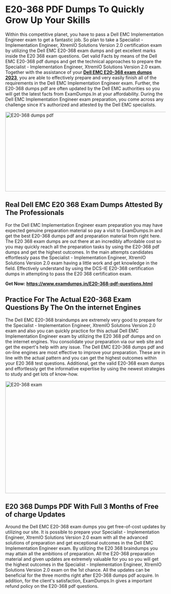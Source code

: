 <h1><strong>E20-368 PDF Dumps To Quickly Grow Up Your Skills</strong></h1>
<p>Within this competitive planet, you have to pass a Dell EMC Implementation Engineer exam to get a fantastic job. So plan to take a Specialist - Implementation Engineer, XtremIO Solutions Version 2.0 certification exam by utilizing the Dell EMC E20-368 exam dumps and get excellent marks inside the E20 368 exam questions. Get valid Facts by means of the Dell EMC E20-368 pdf dumps and get the technical approaches to prepare the Specialist - Implementation Engineer, XtremIO Solutions Version 2.0 exam. Together with the assistance of your <strong><a href="https://www.examdumps.in/E20-368-pdf-questions.html">Dell EMC E20-368 exam dumps 2023</a></strong>, you are able to effectively prepare and very easily finish all of the requirements in the Dell EMC Implementation Engineer exam. Further, the E20-368 dumps pdf are often updated by the Dell EMC authorities so you will get the latest facts from ExamDumps.In at your affordability. During the Dell EMC Implementation Engineer exam preparation, you come across any challenge since it's authorized and attested by the Dell EMC specialists.</p>
<p><img src="https://i.ibb.co/zxJwW90/Copy-of-Online-Classes-Twitter-header-post-Made-with-Poster-My-Wall-1.png" alt="E20-368 dumps pdf" width="750" height="250" /></p>
<h2><strong>Real Dell EMC E20 368 Exam Dumps Attested By The Professionals</strong></h2>
<p>For the Dell EMC Implementation Engineer exam preparation you may have expected genuine preparation material so pay a visit to ExamDumps.In and get the best E20-368 dumps pdf and preparation material from right here. The E20 368 exam dumps are out there at an incredibly affordable cost so you may quickly reach all the preparation tasks by using the E20-368 pdf dumps and get the highest outcomes. In the main attempts candidates effortlessly pass the Specialist - Implementation Engineer, XtremIO Solutions Version 2.0 exam having a little work and get knowledge in the field. Effectively understand by using the DCS-IE E20-368 certification dumps in attempting to pass the E20 368 certification exam.</p>
<p><strong>Get Now:&nbsp;<a href="https://www.examdumps.in/E20-368-pdf-questions.html">https://www.examdumps.in/E20-368-pdf-questions.html</a></strong></p>
<h2><strong>Practice For The Actual E20-368 Exam Questions By The On the internet Engines</strong></h2>
<p>The Dell EMC E20-368 braindumps are extremely very good to prepare for the Specialist - Implementation Engineer, XtremIO Solutions Version 2.0 exam and also you can quickly practice for this actual Dell EMC Implementation Engineer exam by utilizing the E20 368 pdf dumps and on the internet engines. You consolidate your preparation via our web site and get the expert's help with any issue. The Dell EMC E20-368 dumps pdf and on-line engines are most effective to improve your preparation. These are in line with the actual pattern and you can get the highest outcomes within your E20 368 test questions. Additional, get the valid E20-368 exam dumps and effortlessly get the informative expertise by using the newest strategies to study and get lots of know-how.</p>
<p><a href="https://www.examdumps.in/E20-368-pdf-questions.html"><img src="https://i.ibb.co/QkNtdwY/Copy-of-Zoom-Online-Classes-Facebook-Share-Po-Made-with-Poster-My-Wall-1.jpg" alt="E20-368 exam" width="670" height="352" /></a></p>
<h2><strong>E20 368 Dumps PDF With Full 3 Months of Free of charge Updates</strong></h2>
<p>Around the Dell EMC E20-368 exam dumps you get free-of-cost updates by utilizing our site. It is possible to prepare your Specialist - Implementation Engineer, XtremIO Solutions Version 2.0 exam with all the advanced solutions of preparation and get exceptional outcomes in the Dell EMC Implementation Engineer exam. By utilizing the E20 368 braindumps you may attain all the ambitions of preparation. All the E20-368 preparation material and given updates are extremely valuable for you so you will get the highest outcomes in the Specialist - Implementation Engineer, XtremIO Solutions Version 2.0 exam on the 1st chance. All the updates can be beneficial for the three months right after E20-368 dumps pdf acquire. In addition, for the client's satisfaction, ExamDumps.In gives a important refund policy on the E20-368 pdf questions.</p>
